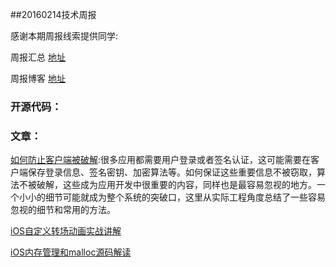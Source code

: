 
##20160214技术周报

感谢本期周报线索提供同学:

周报汇总 [地址](https://github.com/BaiduHiDeviOS/iOS-Tech-Weekly)

周报博客 [地址](http://baiduhidevios.github.io/)


### 开源代码：


### 文章：
[如何防止客户端被破解](http://tanqisen.github.io/blog/2014/06/06/how-to-prevent-app-crack/):很多应用都需要用户登录或者签名认证，这可能需要在客户端保存登录信息、签名密钥、加密算法等。如何保证这些重要信息不被窃取，算法不被破解，这些成为应用开发中很重要的内容，同样也是最容易忽视的地方。一个小小的细节可能就成为整个系统的突破口，这里从实际工程角度总结了一些容易忽视的细节和常用的方法。

[iOS自定义转场动画实战讲解](http://www.jianshu.com/p/ea0132738057)

[iOS内存管理和malloc源码解读](https://yq.aliyun.com/articles/3065)
